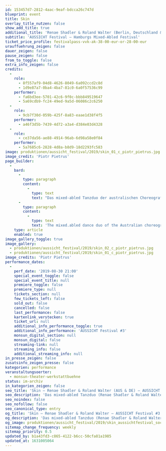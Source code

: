 ```yaml
---
id: 153457d7-2812-4aac-9eaf-bdcca26c747d
blueprint: event
title: Skin
overlay_title_nutzen: false
show_add_title: true
additional_title: 'Renae Shadler & Roland Walter (Berlin, Deutschland & Australien)'
subtitle: 'AUSSICHT Festival – Hamburgs Mixed-Abled Festival'
ticket_price_profile: festivalpass-vvk-ak-38-00-eur-or-28-00-eur
urauffuehrung_zeigen: false
dauer_zeigen: false
pause_zeigen: false
from_to_toggle: false
extra_info_zeigen: false
credits:
  -
    role:
      - 8f557af9-04d8-4626-8049-6a092ccd2c8d
      - 1d9e87a7-0ba4-4ba7-81c0-6a0f57536c99
    performer:
      - fa6bd3ee-5701-42c6-9f0c-bbb849519647
      - 5a69cdb9-fc24-49ed-9a5d-06086c2c6250
  -
    role:
      - 9cb7f30d-059b-425f-8a83-eaae1d38f4f5
    performer:
      - a46f3d5b-7439-4d72-a3a4-d384e03d4328
  -
    role:
      - ce37da56-ae88-4914-96ab-6d98a58e0f84
    performer:
      - 5a7685c6-2828-4d8a-b8d9-18d2293fc583
image: produktionen/aussicht_festival/2019/skin_01_c_piotr_pietrus.jpg
image_credit: 'Piotr Pietrus'
page_builder:
  -
    bard:
      -
        type: paragraph
        content:
          -
            type: text
            text: "Das mixed-abled Tanzduo der australischen Choreografin und Tänzerin Renae Shadler und des deutschen Performer Roland Walter arbeitet mit Wasser, Textilien und Bewegung auf der Bühne. Die Frage wie warmes Wasser zu Faltenbildung und Muskelverspannungen bei der unterschiedlichen Beschaffenheit der Physis führt, steht hierbei im Fokus. \_Die Künstler:innen bringen drei deutlich unterschiedliche Körper einander näher - Renae, Roland und das Wasser.\_"
      -
        type: paragraph
        content:
          -
            type: text
            text: 'The mixed.abled dance duo of the Australian choreographer and dancer Renae Shadler and the German performer Roland Walter works with water, textiles and movement on stage. They focus on the question how warm water leads to wrinkles and muscle tension in the different nature of the physique. Three distinct bodies come closer - Renae, Roland and the water.'
    type: article
    enabled: true
image_gallery_toggle: true
image_gallery:
  - produktionen/aussicht_festival/2019/skin_02_c_piotr_pietrus.jpg
  - produktionen/aussicht_festival/2019/skin_01_c_piotr_pietrus.jpg
image_credits: 'Piotr Pietrus'
performance_dates:
  -
    perf_date: '2019-08-30 21:00'
    special_event_toggle: false
    special_event_title: null
    premiere_toggle: false
    premiere_type: null
    tickets_section: null
    few_tickets_left: false
    sold_out: false
    cancelled: false
    last_performance: false
    kartenlink_verstecken: true
    ticket_url: null
    additional_info_performance_toggle: true
    additional_info_performance: 'AUSSICHT Festival #3'
    monsun_digital_section: null
    monsun_digital: false
    streaming-link: null
    streaming_info: false
    additional_streaming_info: null
in_presse_zeigen: false
zusatsinfo_zeigen_presse: false
kategorien: performance
veranstaltungsoerter:
  - monsun-theater-werkstattbuehne
status: im-archiv
in_kategorien_zeigen: false
seo_title: 'Skin – Renae Shadler & Roland Walter (AUS & DE) – AUSSICHT Festival #3'
seo_description: 'Das mixed-abled Tanzduo (Renae Shadler & Roland Walter) arbeitet mit Wasser, Textilien und Bewegung auf der Bühne.'
seo_noindex: false
seo_nofollow: false
seo_canonical_type: entry
og_title: 'Skin – Renae Shadler & Roland Walter – AUSSICHT Festival #3'
og_description: 'Das mixed-abled Tanzduo (Renae Shadler & Roland Walter) arbeitet mit Wasser, Textilien und Bewegung auf der Bühne.'
og_image: produktionen/aussicht_festival/2019/skin_aussichtfestival_social_media_image.jpg
sitemap_change_frequency: weekly
sitemap_priority: 0.5
updated_by: b1a43fd3-c865-4122-b6cc-50cfa81a1985
updated_at: 1631005064
---
```

